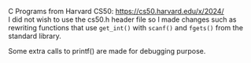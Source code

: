 C Programs from Harvard CS50: https://cs50.harvard.edu/x/2024/ \
I did not wish to use the cs50.h header file so I made changes such as
rewriting functions that use `get_int()` with `scanf()` and `fgets()` from the standard library.

Some extra calls to printf() are made for debugging purpose.

